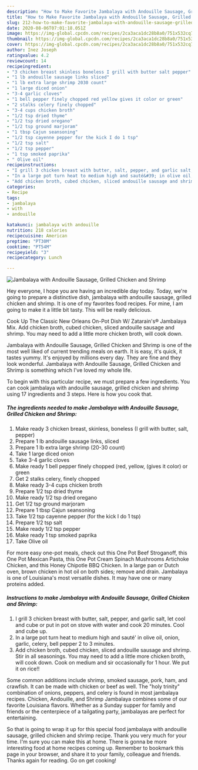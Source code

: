 ```yaml
---
description: "How to Make Favorite Jambalaya with Andouille Sausage, Grilled Chicken and Shrimp"
title: "How to Make Favorite Jambalaya with Andouille Sausage, Grilled Chicken and Shrimp"
slug: 212-how-to-make-favorite-jambalaya-with-andouille-sausage-grilled-chicken-and-shrimp
date: 2020-08-06T07:01:18.051Z
image: https://img-global.cpcdn.com/recipes/2ca3aca1dc28b8a0/751x532cq70/jambalaya-with-andouille-sausage-grilled-chicken-and-shrimp-recipe-main-photo.jpg
thumbnail: https://img-global.cpcdn.com/recipes/2ca3aca1dc28b8a0/751x532cq70/jambalaya-with-andouille-sausage-grilled-chicken-and-shrimp-recipe-main-photo.jpg
cover: https://img-global.cpcdn.com/recipes/2ca3aca1dc28b8a0/751x532cq70/jambalaya-with-andouille-sausage-grilled-chicken-and-shrimp-recipe-main-photo.jpg
author: Inez Joseph
ratingvalue: 4.2
reviewcount: 14
recipeingredient:
- "3 chicken breast skinless boneless I grill with butter salt pepper"
- "1 lb andouille sausage links sliced"
- "1 lb extra large shrimp 2030 count"
- "1 large diced onion"
- "3-4 garlic cloves"
- "1 bell pepper finely chopped red yellow gives it color or green"
- "2 stalks celery finely chopped"
- "3-4 cups chicken broth"
- "1/2 tsp dried thyme"
- "1/2 tsp dried oregano"
- "1/2 tsp ground marjoram"
- "1 tbsp Cajun seansoning"
- "1/2 tsp cayenne pepper for the kick I do 1 tsp"
- "1/2 tsp salt"
- "1/2 tsp pepper"
- "1 tsp smoked paprika"
- " Olive oil"
recipeinstructions:
- "I grill 3 chicken breast with butter, salt, pepper, and garlic salt, let cool and cube or put in pot on stove with water and cook 20 minutes. Cool and cube up."
- "In a large pot turn heat to medium high and sauté&#39; in olive oil, onion, garlic, celery, bell pepper 2 to 3 minutes."
- "Add chicken broth, cubed chicken, sliced andouille sausage and shrimp. Stir in all seasonings. You may need to add a little more chicken broth, will cook down. Cook on medium and sir occasionally for 1 hour. We put it on rice!!"
categories:
- Recipe
tags:
- jambalaya
- with
- andouille

katakunci: jambalaya with andouille 
nutrition: 218 calories
recipecuisine: American
preptime: "PT30M"
cooktime: "PT54M"
recipeyield: "3"
recipecategory: Lunch

---
```



![Jambalaya with Andouille Sausage, Grilled Chicken and Shrimp](https://img-global.cpcdn.com/recipes/2ca3aca1dc28b8a0/751x532cq70/jambalaya-with-andouille-sausage-grilled-chicken-and-shrimp-recipe-main-photo.jpg)

Hey everyone, I hope you are having an incredible day today. Today, we're going to prepare a distinctive dish, jambalaya with andouille sausage, grilled chicken and shrimp. It is one of my favorites food recipes. For mine, I am going to make it a little bit tasty. This will be really delicious.

Cook Up The Classic New Orleans On-Pot Dish W/ Zatarain&#39;s® Jambalaya Mix. Add chicken broth, cubed chicken, sliced andouille sausage and shrimp. You may need to add a little more chicken broth, will cook down.

Jambalaya with Andouille Sausage, Grilled Chicken and Shrimp is one of the most well liked of current trending meals on earth. It is easy, it's quick, it tastes yummy. It's enjoyed by millions every day. They are fine and they look wonderful. Jambalaya with Andouille Sausage, Grilled Chicken and Shrimp is something which I've loved my whole life.


To begin with this particular recipe, we must prepare a few ingredients. You can cook jambalaya with andouille sausage, grilled chicken and shrimp using 17 ingredients and 3 steps. Here is how you cook that.

<!--inarticleads1-->

##### The ingredients needed to make Jambalaya with Andouille Sausage, Grilled Chicken and Shrimp:

1. Make ready 3 chicken breast, skinless, boneless (I grill with butter, salt, pepper)
1. Prepare 1 lb andouille sausage links, sliced
1. Prepare 1 lb extra large shrimp (20-30 count)
1. Take 1 large diced onion
1. Take 3-4 garlic cloves
1. Make ready 1 bell pepper finely chopped (red, yellow, (gives it color) or green
1. Get 2 stalks celery, finely chopped
1. Make ready 3-4 cups chicken broth
1. Prepare 1/2 tsp dried thyme
1. Make ready 1/2 tsp dried oregano
1. Get 1/2 tsp ground marjoram
1. Prepare 1 tbsp Cajun seansoning
1. Take 1/2 tsp cayenne pepper (for the kick I do 1 tsp)
1. Prepare 1/2 tsp salt
1. Make ready 1/2 tsp pepper
1. Make ready 1 tsp smoked paprika
1. Take  Olive oil


For more easy one-pot meals, check out this One Pot Beef Stroganoff, this One Pot Mexican Pasta, this One Pot Cream Spinach Mushrooms Artichoke Chicken, and this Honey Chipotle BBQ Chicken. In a large pan or Dutch oven, brown chicken in hot oil on both sides; remove and drain. Jambalaya is one of Louisiana&#39;s most versatile dishes. It may have one or many proteins added. 

<!--inarticleads2-->

##### Instructions to make Jambalaya with Andouille Sausage, Grilled Chicken and Shrimp:

1. I grill 3 chicken breast with butter, salt, pepper, and garlic salt, let cool and cube or put in pot on stove with water and cook 20 minutes. Cool and cube up.
1. In a large pot turn heat to medium high and sauté&#39; in olive oil, onion, garlic, celery, bell pepper 2 to 3 minutes.
1. Add chicken broth, cubed chicken, sliced andouille sausage and shrimp. Stir in all seasonings. You may need to add a little more chicken broth, will cook down. Cook on medium and sir occasionally for 1 hour. We put it on rice!!


Some common additions include shrimp, smoked sausage, pork, ham, and crawfish. It can be made with chicken or beef as well. The &#34;holy trinity&#34; combination of onions, peppers, and celery is found in most jambalaya recipes. Chicken, Andouille, and Shrimp Jambalaya combines some of our favorite Louisiana flavors. Whether as a Sunday supper for family and friends or the centerpiece of a tailgating party, jambalayas are perfect for entertaining. 

So that is going to wrap it up for this special food jambalaya with andouille sausage, grilled chicken and shrimp recipe. Thank you very much for your time. I'm sure you can make this at home. There is gonna be more interesting food at home recipes coming up. Remember to bookmark this page in your browser, and share it to your family, colleague and friends. Thanks again for reading. Go on get cooking!
